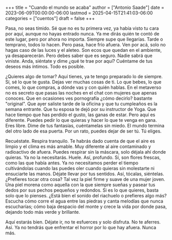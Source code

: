 +++
title = "Cuando el mundo se acaba"
author = ["Antonio Saade"]
date = 2023-06-09T00:00:00-06:00
lastmod = 2025-04-15T21:41:03-06:00
categories = ["cuentos"]
draft = false
+++

Pasa, no seas tímido. Sé que no es tu primera vez, ya había visto tu cara por aquí, aunque no hayas entrado nunca. Ya me dirás quién te contó de este lugar, pero por ahora no importa. Siempre supe que llegarías. Tarde o temprano, todos lo hacen. Pero pasa, hace frío afuera. Ven por acá, solo no hagas caso de las luces y el aleteo. Son ecos que quedan en el ambiente, ya desaparecerán. Pero debes saber que es seguro. Nadie sabrá que viniste. Anda, siéntate y dime ¿qué te trae por aquí? Cuéntame de tus deseos más íntimos. Todo es posible.

¿Quieres algo de tomar? Aquí tienes, ya te tengo preparado lo de siempre. Sí, sé lo que te gusta. Dejas ver muchas cosas de ti. Lo que bebes, lo que comes, lo que compras, a dónde vas y con quién hablas. En el metaverso no es secreto que pasas las noches en el chat con mujeres que apenas conoces. Que en ocasiones ves pornografía ¿cómo decirlo? bastante "original". Que ayer saliste tarde de la oficina y que tu cumpleaños es la semana entrante. Que tu esposa te dejó por su instructor de Yoga. Que hace tiempo que has perdido el gusto, las ganas de estar. Pero aquí es diferente. Puedes pedir lo que quieras y hacer lo que te venga en gana. Eres libre. Dime de tus fantasías, cuéntamelas sin miedo. El mundo termina del otro lado de esa puerta. Por un rato, puedes dejar de ser tú. Tú eliges.

Recuéstate. Respira tranquilo. Te habrás dado cuenta de que el aire es limpio y el clima es más amable. Muy diferente al aire contaminado y radioactivo de afuera. Puedes respirar sin la máscara, solo déjala ahí donde quieras. Ya no la necesitarás. Huele. Así, profundo. Sí, son flores frescas, como las que había antes. Ya no necesitamos perder el tiempo cultivándolas cuando las puedes oler cuando quieras sin molestarte ni ensuciarte las manos. Déjate llevar por tus sentidos. Así, tócalas, siéntelas. ¿Prefieres tocar otra cosa? Tal vez la piel firme y suave de una mujer joven. Una piel morena como aquella con la que siempre sueñas y pasear tus dedos por sus pechos pequeños y redondos. Si es lo que quieres, basta solo que lo pienses. ¿Está bien el sonido del riachuelo o prefieres algo más? Escucha cómo corre el agua entre las piedras y canta melodías que nunca escucharías; cómo baja despacio del monte y crece la vida por donde pasa, dejando todo más verde y brillante.

Aquí estarás bien. Déjate ir, no te esfuerces y solo disfruta. No te aferres. Así. Ya no tendrás que enfrentar el horror por lo que hay afuera. Nunca más.
